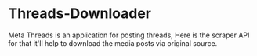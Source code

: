 # Threads-Downloader
Meta Threads is an application for posting threads,  Here is the scraper API for that it'll help to download the media posts via original source.
